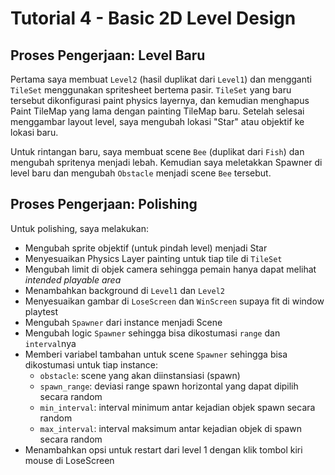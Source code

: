 # Tutorial 4 - Basic 2D Level Design

## Proses Pengerjaan: Level Baru

Pertama saya membuat `Level2` (hasil duplikat dari `Level1`) dan mengganti `TileSet` menggunakan spritesheet bertema pasir.
`TileSet` yang baru tersebut dikonfigurasi paint physics layernya, dan kemudian menghapus Paint TileMap yang lama dengan painting TileMap baru.
Setelah selesai menggambar layout level, saya mengubah lokasi "Star" atau objektif ke lokasi baru.

Untuk rintangan baru, saya membuat scene `Bee` (duplikat dari `Fish`) dan mengubah spritenya menjadi lebah.
Kemudian saya meletakkan Spawner di level baru dan mengubah `Obstacle` menjadi scene `Bee` tersebut.

## Proses Pengerjaan: Polishing

Untuk polishing, saya melakukan:

- Mengubah sprite objektif (untuk pindah level) menjadi Star
- Menyesuaikan Physics Layer painting untuk tiap tile di `TileSet`
- Mengubah limit di objek camera sehingga pemain hanya dapat melihat *intended playable area*
- Menambahkan background di `Level1` dan `Level2`
- Menyesuaikan gambar di `LoseScreen` dan `WinScreen` supaya fit di window playtest
- Mengubah `Spawner` dari instance menjadi Scene
- Mengubah logic `Spawner` sehingga bisa dikostumasi `range` dan `interval`nya
- Memberi variabel tambahan untuk scene `Spawner` sehingga bisa dikostumasi untuk tiap instance:
  - `obstacle`: scene yang akan diinstansiasi (spawn)
  - `spawn_range`: deviasi range spawn horizontal yang dapat dipilih secara random
  - `min_interval`: interval minimum antar kejadian objek spawn secara random
  - `max_interval`: interval maksimum antar kejadian objek di spawn secara random
- Menambahkan opsi untuk restart dari level 1 dengan klik tombol kiri mouse di LoseScreen
